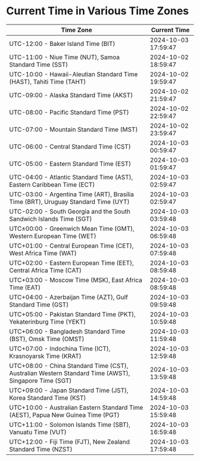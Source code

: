 # Current Time in Various Time Zones

| Time Zone | Current Time |
|-----------|--------------|
| UTC-12:00 - Baker Island Time (BIT) | 2024-10-03 17:59:47 |
| UTC-11:00 - Niue Time (NUT), Samoa Standard Time (SST) | 2024-10-02 18:59:47 |
| UTC-10:00 - Hawaii-Aleutian Standard Time (HAST), Tahiti Time (TAHT) | 2024-10-02 19:59:47 |
| UTC-09:00 - Alaska Standard Time (AKST) | 2024-10-02 21:59:47 |
| UTC-08:00 - Pacific Standard Time (PST) | 2024-10-02 22:59:47 |
| UTC-07:00 - Mountain Standard Time (MST) | 2024-10-02 23:59:47 |
| UTC-06:00 - Central Standard Time (CST) | 2024-10-03 00:59:47 |
| UTC-05:00 - Eastern Standard Time (EST) | 2024-10-03 01:59:47 |
| UTC-04:00 - Atlantic Standard Time (AST), Eastern Caribbean Time (ECT) | 2024-10-03 02:59:47 |
| UTC-03:00 - Argentina Time (ART), Brasília Time (BRT), Uruguay Standard Time (UYT) | 2024-10-03 02:59:47 |
| UTC-02:00 - South Georgia and the South Sandwich Islands Time (SGT) | 2024-10-03 03:59:48 |
| UTC±00:00 - Greenwich Mean Time (GMT), Western European Time (WET) | 2024-10-03 06:59:48 |
| UTC+01:00 - Central European Time (CET), West Africa Time (WAT) | 2024-10-03 07:59:48 |
| UTC+02:00 - Eastern European Time (EET), Central Africa Time (CAT) | 2024-10-03 08:59:48 |
| UTC+03:00 - Moscow Time (MSK), East Africa Time (EAT) | 2024-10-03 08:59:48 |
| UTC+04:00 - Azerbaijan Time (AZT), Gulf Standard Time (GST) | 2024-10-03 09:59:48 |
| UTC+05:00 - Pakistan Standard Time (PKT), Yekaterinburg Time (YEKT) | 2024-10-03 10:59:48 |
| UTC+06:00 - Bangladesh Standard Time (BST), Omsk Time (OMST) | 2024-10-03 11:59:48 |
| UTC+07:00 - Indochina Time (ICT), Krasnoyarsk Time (KRAT) | 2024-10-03 12:59:48 |
| UTC+08:00 - China Standard Time (CST), Australian Western Standard Time (AWST), Singapore Time (SGT) | 2024-10-03 13:59:48 |
| UTC+09:00 - Japan Standard Time (JST), Korea Standard Time (KST) | 2024-10-03 14:59:48 |
| UTC+10:00 - Australian Eastern Standard Time (AEST), Papua New Guinea Time (PGT) | 2024-10-03 15:59:48 |
| UTC+11:00 - Solomon Islands Time (SBT), Vanuatu Time (VUT) | 2024-10-03 16:59:48 |
| UTC+12:00 - Fiji Time (FJT), New Zealand Standard Time (NZST) | 2024-10-03 17:59:48 |
